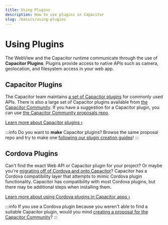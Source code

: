 ```yaml
---
title: Using Plugins
description: How to use plugins in Capacitor
slug: /basics/using-plugins
---
```


# Using Plugins

The WebView and the Capacitor runtime communicate through the use of **Capacitor Plugins**. Plugins provide access to native APIs such as camera, geolocation, and filesystem access in your web app.

## Capacitor Plugins

The Capacitor team maintains [a set of Capacitor plugins](/docs/apis) for commonly used APIs. There is also a large set of Capacitor plugins available from [the Capacitor Community](https://github.com/capacitor-community/). If you have a suggestion for a Capacitor plugin, you can use [the Capacitor Community proposals repo](https://github.com/capacitor-community/proposals/).

[Learn more about Capacitor plugins &#8250;](/docs/plugins)

:::info
Do you want to **make** Capacitor plugins? Browse the same proposal repo and try to make one [following our plugin creation guides](/docs/plugins/creating-plugins)!
:::

## Cordova Plugins

Can't find the exact Web API or Capacitor plugin for your project? Or maybe you're [migrating off of Cordova and onto Capacitor](/docs/cordova/migration-strategy)? Capacitor has a Cordova compatibility layer that attempts to mimic Cordova plugin functionality. Capacitor has compatibility with most Cordova plugins, but there may be additional steps when installing them.

[Learn more about using Cordova plugins in Capacitor apps &#8250;](/docs/plugins/cordova)

:::info
If you use a Cordova plugin because you weren't able to find a suitable Capacitor plugin, would you mind [creating a proposal for the Capacitor Community](https://github.com/capacitor-community/proposals/)?
:::
